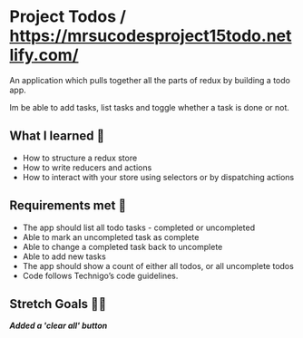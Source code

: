 # Project Todos / https://mrsucodesproject15todo.netlify.com/

 An application which pulls together all the parts of redux by building a todo app.

Im be able to add tasks, list tasks and toggle whether a task is done or not. 

## What I learned 🧠

* How to structure a redux store
* How to write reducers and actions
* How to interact with your store using selectors or by dispatching actions


## Requirements met 🧪

* The app should list all todo tasks - completed or uncompleted
* Able to mark an uncompleted task as complete
* Able to change a completed task back to uncomplete
* Able to add new tasks
* The app should show a count of either all todos, or all uncomplete todos
* Code follows Technigo’s code guidelines.

## Stretch Goals 🏃‍♂

**_Added a 'clear all' button_**

